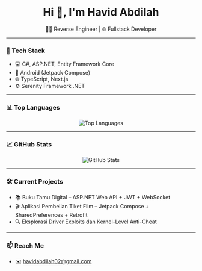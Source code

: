 <h1 align="center">Hi 👋, I'm Havid Abdilah</h1>
<p align="center">
  👨‍💻 Reverse Engineer | 🌐 Fullstack Developer
</p>

---

### 🧰 Tech Stack
- 💻 C#, ASP.NET, Entity Framework Core
- 📱 Android (Jetpack Compose)
- 🌐 TypeScript, Next.js
- ⚙️ Serenity Framework .NET

---

### 📊 Top Languages

<p align="center">
  <img src="https://github-readme-stats.vercel.app/api/top-langs/?username=gitcloneid&layout=compact&langs_count=8&theme=tokyonight" alt="Top Languages" />
</p>

---

### 📈 GitHub Stats

<p align="center">
  <img src="https://github-readme-stats.vercel.app/api?username=gitcloneid&show_icons=true&theme=tokyonight" alt="GitHub Stats" />
</p>

---

### 🛠️ Current Projects
- 📚 Buku Tamu Digital – ASP.NET Web API + JWT + WebSocket 
- 🎬 Aplikasi Pembelian Tiket Film – Jetpack Compose + SharedPreferences + Retrofit
- 🔍 Eksplorasi Driver Exploits dan Kernel-Level Anti-Cheat

---

### 📫 Reach Me
- ✉️ havidabdilah02@gmail.com
